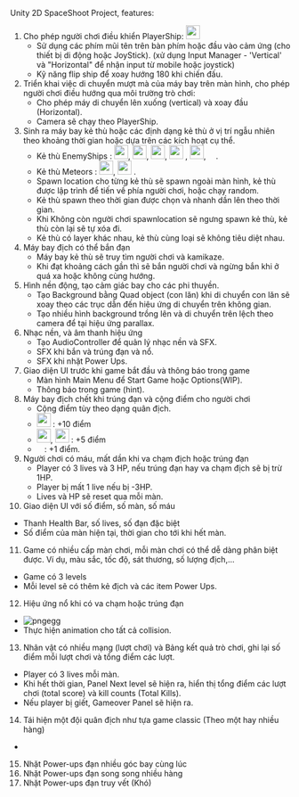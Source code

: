 Unity 2D SpaceShoot Project, features:
1) Cho phép người chơi điều khiển PlayerShip: <img src="https://github.com/phatx88/SpaceShooter/assets/66936482/e2af413e-2008-4282-a599-eb1f031ec8b8"  width="25" /> 
   - Sử dụng các phím mũi tên trên bàn phím hoặc đầu vào cảm ứng (cho thiết bị di động hoặc JoyStick). (xử dụng Input Manager - 'Vertical' và "Horizontal" để nhận input từ mobile hoặc joystick)
   - Kỹ năng flip ship để xoay hướng 180 khi chiến đấu.
2) Triển khai việc di chuyển mượt mà của máy bay trên màn hình, cho phép người chơi điều hướng qua môi trường trò chơi:
   - Cho phép máy di chuyển lên xuống (vertical) và xoay đầu (Horizontal).
   - Camera sẽ chạy theo PlayerShip. 
3) Sinh ra máy bay kẻ thù hoặc các định dạng kẻ thù ở vị trí ngẫu nhiên theo khoảng thời gian hoặc dựa trên các kích hoạt cụ thể.
   - Kẻ thù EnemyShips : <img src="https://github.com/phatx88/SpaceShooter/assets/66936482/4dd0eec6-00b6-43b2-87b9-8f47440ced8a" width="25" />, <img src="https://github.com/phatx88/SpaceShooter/assets/66936482/bd8df46d-6c1d-4993-80a5-3f9d1aca5717" width="25" />, <img src="https://github.com/phatx88/SpaceShooter/assets/66936482/1bc885b1-56c6-414c-87e3-f68f270d4681" width="25" />, <img src="https://github.com/phatx88/SpaceShooter/assets/66936482/3a9f62b4-b3de-4608-9f56-0de360a850cc" width="25" /> , <img src="https://github.com/phatx88/SpaceShooter/assets/66936482/8357019b-bece-4c47-92a6-754f694a3e05" width="25" />, <img src="https://github.com/phatx88/SpaceShooter/assets/66936482/366e3699-9882-476d-8eda-e2519b6ecef4" width="10" /> .
   - Kẻ thù Meteors : <img src="https://github.com/phatx88/SpaceShooter/assets/66936482/69eaa0c3-1ae3-406f-b2b1-fab64dcd77de" width="25" />, <img src="https://github.com/phatx88/SpaceShooter/assets/66936482/14bbb46b-5b7c-4181-bd00-dedfcb2d09c7" width="25" /> .
   - Spawn location cho từng kẻ thù sẽ spawn ngoài màn hình, kẻ thù được lập trình để tiến về phía người chơi, hoặc chạy random.
   - Kẻ thù spawn theo thời gian được chọn và nhanh dần lên theo thời gian.
   - Khi Không còn người chơi spawnlocation sẽ ngưng spawn kẻ thù, kẻ thù còn lại sẽ tự xóa đi.
   - Kẻ thù có layer khác nhau, kẻ thù cùng loại sẽ không tiêu diệt nhau.
4) Máy bay địch có thể bắn đạn
   - Máy bay kẻ thù sẽ truy tìm người chơi và kamikaze.
   - Khi đạt khoảng cách gần thì sẽ bắn người chơi và ngừng bắn khi ở quá xa hoặc không cùng hướng.
5) Hình nền động, tạo cảm giác bay cho các phi thuyền.
   - Tạo Background bằng Quad object (con lăn) khi di chuyển con lăn sẽ xoay theo các trục dẫn đến hiêu ứng di chuyển trên không gian.
   - Tạo nhiều hình background trồng lên và di chuyển trên lệch theo camera để tại hiệu ứng parallax.
6) Nhạc nền, và âm thanh hiệu ứng
   - Tạo AudioController để quản lý nhạc nền và SFX.
   - SFX khi bắn và trúng đạn và nổ.
   - SFX khi nhặt Power Ups.
7) Giao diện UI trước khi game bắt đầu và thông báo trong game
   - Màn hình Main Menu để Start Game hoặc Options(WIP).
   - Thông báo trong game (hint).
8) Máy bay địch chết khi trúng đạn và cộng điểm cho người chơi
   - Cộng điểm tùy theo dạng quân địch.
   -  <img src="https://github.com/phatx88/SpaceShooter/assets/66936482/4dd0eec6-00b6-43b2-87b9-8f47440ced8a" width="25" /> : +10 điểm
   -  <img src="https://github.com/phatx88/SpaceShooter/assets/66936482/69eaa0c3-1ae3-406f-b2b1-fab64dcd77de" width="25" />, <img src="https://github.com/phatx88/SpaceShooter/assets/66936482/14bbb46b-5b7c-4181-bd00-dedfcb2d09c7" width="25" /> : +5 điểm
   -  <img src="https://github.com/phatx88/SpaceShooter/assets/66936482/366e3699-9882-476d-8eda-e2519b6ecef4" width="10" /> : +1 điểm.
9) Người chơi có máu, mất dần khi va chạm địch hoặc trúng đạn
   - Player có 3 lives và 3 HP, nếu trúng đạn hay va chạm địch sẽ bị trừ 1HP.
   - Player bị mất 1 live nếu bị -3HP.
   - Lives và HP sẽ reset qua mỗi màn.
10) Giao diện UI với số điểm, số màn, số máu
   - Thanh Health Bar, số lives, số đạn đặc biệt
   - Số điểm của màn hiện tại, thời gian cho tới khi hết màn.
11) Game có nhiều cấp màn chơi, mỗi màn chơi có thể dễ dàng phân biệt được. Ví dụ, màu sắc, tốc độ, sát thương, số lượng địch,...
   - Game có 3 levels 
   - Mỗi level sẽ có thêm kẻ địch và các item Power Ups.
12) Hiệu ứng nổ khi có va chạm hoặc trúng đạn
   - ![pngegg](https://github.com/phatx88/SpaceShooter/assets/66936482/1e3509d9-4c2a-4229-a738-24d60dbc14d6)
   - Thực hiện animation cho tất cả collision.
13) Nhân vật có nhiều mạng (lượt chơi) và Bảng kết quả trò chơi, ghi lại số điểm mỗi lượt chơi và tổng điểm các lượt.
   - Player có 3 lives mỗi màn.
   - Khi hết thời gian, Panel Next level sẽ hiện ra, hiển thị tổng điểm các lượt chơi (total score) và kill counts (Total Kills).
   - Nếu player bị giết, Gameover Panel sẽ hiện ra.
14) Tái hiện một đội quân địch như tựa game classic (Theo một hay nhiều hàng)
   - 
15) Nhặt Power-ups đạn nhiều góc bay cùng lúc
16) Nhặt Power-ups đạn song song nhiều hàng
17) Nhặt Power-ups đạn truy vết (Khó)

